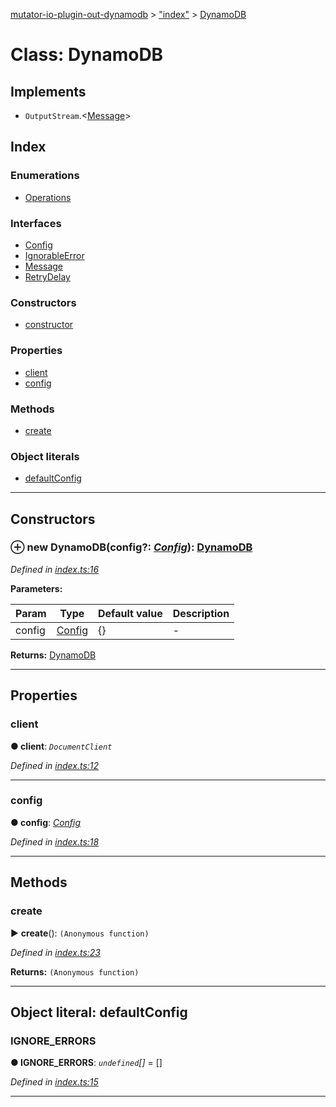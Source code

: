 [mutator-io-plugin-out-dynamodb](../README.md) > ["index"](../modules/_index_.md) > [DynamoDB](../classes/_index_.dynamodb.md)



# Class: DynamoDB

## Implements

* `OutputStream`.<[Message](../interfaces/_index_.dynamodb.message.md)>

## Index

### Enumerations

* [Operations](../enums/_index_.dynamodb.operations.md)


### Interfaces

* [Config](../interfaces/_index_.dynamodb.config.md)
* [IgnorableError](../interfaces/_index_.dynamodb.ignorableerror.md)
* [Message](../interfaces/_index_.dynamodb.message.md)
* [RetryDelay](../interfaces/_index_.dynamodb.retrydelay.md)


### Constructors

* [constructor](_index_.dynamodb.md#constructor)


### Properties

* [client](_index_.dynamodb.md#client)
* [config](_index_.dynamodb.md#config-1)


### Methods

* [create](_index_.dynamodb.md#create)


### Object literals

* [defaultConfig](_index_.dynamodb.md#defaultconfig)



---
## Constructors
<a id="constructor"></a>


### ⊕ **new DynamoDB**(config?: *[Config](../interfaces/_index_.dynamodb.config.md)*): [DynamoDB](_index_.dynamodb.md)


*Defined in [index.ts:16](https://github.com/AnalyticsFire/mutator-io/blob/master/packages/mutator-io-plugin-out-dynamodb/index.ts#L16)*



**Parameters:**

| Param | Type | Default value | Description |
| ------ | ------ | ------ | ------ |
| config | [Config](../interfaces/_index_.dynamodb.config.md)  |  {} |   - |





**Returns:** [DynamoDB](_index_.dynamodb.md)

---


## Properties
<a id="client"></a>

###  client

**●  client**:  *`DocumentClient`* 

*Defined in [index.ts:12](https://github.com/AnalyticsFire/mutator-io/blob/master/packages/mutator-io-plugin-out-dynamodb/index.ts#L12)*





___

<a id="config-1"></a>

###  config

**●  config**:  *[Config](../interfaces/_index_.dynamodb.config.md)* 

*Defined in [index.ts:18](https://github.com/AnalyticsFire/mutator-io/blob/master/packages/mutator-io-plugin-out-dynamodb/index.ts#L18)*





___


## Methods
<a id="create"></a>

###  create

► **create**(): `(Anonymous function)`



*Defined in [index.ts:23](https://github.com/AnalyticsFire/mutator-io/blob/master/packages/mutator-io-plugin-out-dynamodb/index.ts#L23)*





**Returns:** `(Anonymous function)`





___


<a id="defaultconfig"></a>

## Object literal: defaultConfig


<a id="defaultconfig.ignore_errors"></a>

###  IGNORE_ERRORS

**●  IGNORE_ERRORS**:  *`undefined`[]*  =  []

*Defined in [index.ts:15](https://github.com/AnalyticsFire/mutator-io/blob/master/packages/mutator-io-plugin-out-dynamodb/index.ts#L15)*





___


